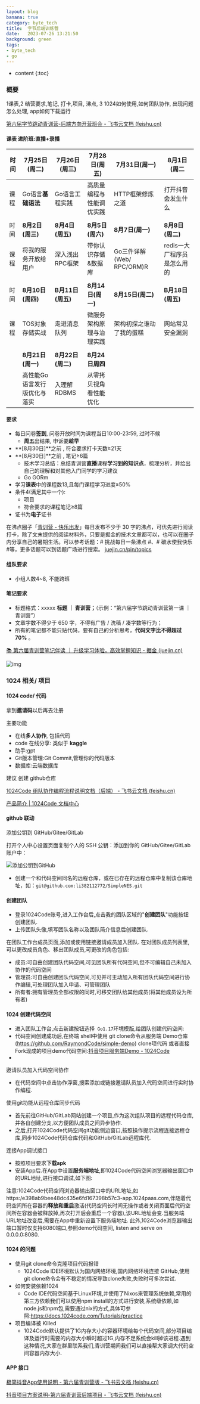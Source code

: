 ```yaml
---
layout: blog
banana: true
category: byte_tech
title:  字节后端训练营
date:   2023-07-26 13:21:50
background: green
tags:
- byte_tech
- go
---
```


* content
{:toc}


### 概要

1课表,2 结营要求,笔记, 打卡,项目, 沸点, 3 1024如何使用,如何团队协作, 出现问题怎么处理, app如何下载运行

[‬⁢﻿⁣⁤⁣﻿‍‍⁡⁣‌﻿⁤⁡﻿⁢‌‍‌⁡‬⁡‌⁢⁤﻿﻿‌‍⁢‌⁣⁣‍‍⁢‬第六届字节跳动青训营-后端方向开营班会 - 飞书云文档 (feishu.cn)](https://bytedance.feishu.cn/docx/KwNudUZqQoGL6sxDzFscelaHnGg)





#### 课表 进阶班:直播+录播

| 时间 | 7月25日(周二)                | 7月26日(周三)     | 7月28日(周五)            | 7月31日(周一)             | 8月1日(周二                 |
| ---- | ---------------------------- | ----------------- | ------------------------ | ------------------------- | --------------------------- |
| 课程 | Go语言**基础语法**           | Go语言工程实践    | 高质量编程与性能调优实践 | HTTP框架修炼之道          | 打开抖音会发生什么          |
|      |                              |                   |                          |                           |                             |
| 时间 | **8月2日(周三)**             | **8月4日(周五)**  | **8月5日(周六)**         | **8月7日(周一)**          | **8月8日(周二)**            |
| 课程 | 将我的服务开放给用户         | 深入浅出RPC框架   | 带你认识存储&数据库      | Go三件详解(Web/ RPC/ORM)R | redis一大厂程序员是怎么用的 |
|      |                              |                   |                          |                           |                             |
| 时间 | **8月10日(周四)**            | **B月11日(周五)** | **8月14日(周一)**        | **8月15日(周二)**         | **B月18日(周五)**           |
| 课程 | TOS对象存储实战              | 走进消息队列      | 微服务架构原理与治理实践 | 架构初探之谁动了我的蛋糕  | 网站常见安全漏洞            |
|      |                              |                   |                          |                           |                             |
|      | **8月21日(周一)**            | **8月22日(周二)** | **8月24日周四**          |                           |                             |
|      | 高性能Go语言发行版优化与落实 | 入理解RDBMS       | 从零拷贝视角看性能忧化   |                           |                             |



#### 要求

- 每日问卷**签到**, 问卷开放时间为课程当日10:00-23:59, 过时不候
    - **周五**出结果, 申诉要**趁早**
- **[8月30日]**之前 , 符合要求打卡天数≥21天
- **[8月30日]**之前 , 笔记≥6篇
    - 技术学习总结：总结青训营**直播**课程**学习到的知识点**，梳理分析，并给出自己的理解和对其他入门同学的学习建议
    - Go GORm
- 学习**课表**中的课程数13,且每门课程学习进度≥50%
- 条件4(满足其中一个):
    - 项目
    - 符合要求的课程笔记≥8篇
- 证书为**电子**证书



在沸点圈子「[青训营 - 快乐出发](https://juejin.cn/pin/club/7091610245012815879)」每日发布不少于 30 字的沸点，可优先进行阅读打卡，除了文末提供的阅读材料外，只要是掘金的技术文章都可以，也可以在圈子内分享自己的暑期生活。可以参考话题：# 挑战每日一条沸点 #、# 碳水使我快乐 #等，更多话题可以到话题广场进行搜索。 [juejin.cn/pin/topics](https://juejin.cn/pin/topics)



#### 组队要求

- 小组人数4~8, 不能跨班





#### 笔记要求

- 标题格式：xxxxx **标题 ｜ 青训营；**（示例：“第六届字节跳动青训营第一课 ｜ 青训营”）
- 文章字数不得少于 650 字，不得有广告 / 洗稿 / 凑字数等行为；
- 所有的笔记都不能只贴代码，要有自己的分析思考，**代码文字比不得超过 70%** 。

[📚 第六届青训营笔记伴读 ｜ 升级学习体验，高效掌握知识 - 掘金 (juejin.cn)](https://juejin.cn/post/7259210874446381115)

![img](https://p3-juejin.byteimg.com/tos-cn-i-k3u1fbpfcp/5c208a553193450caffda616c832fa58~tplv-k3u1fbpfcp-zoom-in-crop-mark:1512:0:0:0.awebp)

















### 1024 相关/ 项目

#### 1024 code/ 代码

拿到**邀请码**以后再去注册

主要功能

- 在线**多人协作**, 包括代码
- code 在线分享: 类似于 **kaggle**
- 助手:gpt
- Git版本管理:Git Commit,管理你的代码版本
- 数据库:云端数据库



建议 创建 github仓库

[‌‌‌⁢⁤﻿‍⁣‍‌‬‌‌﻿﻿﻿⁡⁣⁤‌⁡﻿⁣⁤‬⁣‬﻿﻿‍⁡⁢⁡⁣‬⁣⁡⁡⁤⁡‌1024Code 组队协作编程流程说明文档（后端） - 飞书云文档 (feishu.cn)](https://c1n2p7ijpkc.feishu.cn/docx/HyJfd9n2DojarxxaNsQcTs8hn3c)

[产品简介 | 1024Code 文档中心](https://docs.1024code.com/)





#### github 联动

添加公钥到 GitHub/Gitee/GitLab

打开个人中心设置页面复制个人的 SSH 公钥：添加到你的 GitHub/Gitee/GitLab 账户中：

![添加公钥到GitHub](https://1024code.com/images/git_remot_copysshkey.png)



- 创建一个和代码空间同名的远程仓库，或在已存在的远程仓库中复制该仓库地址，如：`git@github.com:li382112772/SimpleNES.git`





#### 创建团队

- 登录1024Code账号,进入工作台后,点击我的团队区域的"**创建团队**"功能按钮创建团队.
- 上传团队头像,填写团队名称以及团队简介信息后创建团队.

在团队工作台成员页面,添加或使用链接邀请成员加入团队.
在对团队成员列表里,可以更改成员角色、移出团队成员,可更改的角色包括:

- 成员:可自由创建团队代码空间,可见团队所有代码空间,但不可编辑自己未加入协作的代码空间
- 管理员:可自由创建团队代码空间,可见并可主动加入所有团队代码空间进行协作编辑,可处理团队加入申请、可管理团队
- 所有者:拥有管理员全部权限的同时,可移交团队给其他成员(将其他成员设为所有者)



#### 1024 创建代码空间

- 进入团队工作台,点击新建按钮选择` Go1.17`环境模版,给团队创建代码空间:
- 代码空间创建成功后,在终端 shell中使用 git clone命令从服务端 Demo仓库(https://github.com/RaymondCode/simple-demo) clone项代码 或者直接Fork现成的项目demo代码空间:[抖音项目服务端Demo - 1024Code](https://1024code.com/codecubes/n56lqqb)
- 

邀请队员加入代码空间协作

- 在代码空间中点击协作浮窗,搜索添加或链接邀请队员加入代码空间进行实时协作编程.

使用git功能从远程仓库同步代码

- 首先前往GitHub/GitLab网站创建一个项目,作为这次组队项目的远程代码仓库,并各自创建分支,以方便团队成员之间异步协作.
- 之后,打开1024Code代码空间git功能侧边窗口,按照操作提示流程连接远程仓库,同步1024Code代码仓库代码和GitHub/GitLab远程库代.

连接App调试接口

- 按照项目要求**下载apk**
- 安装App后.在App中设置**服务端地址**,即1024Code代码空间浏览器输出窗口中的URL地址,进行接口调试,如下图:

注意:1024Code代码空间浏览器输出窗口中的URL地址,如https:/e398ab9bee48dc435e6fd167398b57c3-app.1024paas.com,伴随着代码空间所在容器的**释放和重启**激活(代码空间长时间无操作或者关闭页面后代码空间所在容器会被释放掉,再次打开后会重启一个容器),该URL地址会变.当服务端URL地址改变后,需要在App中重新设置下服务端地址.
此外,1024Code浏览器输出端口暂时仅支持8080端口,参照demo代码空间, listen and serve on
0.0.0.0:8080.





#### 1024 的问题

- 使用git clone命令克隆项目代码报错
    - 1024Code IDE环境默认为国内网络环境,国内网络环境连接 GitHub,使用git clone命令会有不稳定的情况导致clone失败,失败时可多次尝试.
- 如何安装依赖1024
    - Code IDE代码空间基于Linux环境,并使用了Nixos来管理系统依赖,常用的第三方依赖我们可以使用npm install的方式进行安装,系统级依赖,如node.js和npm包,需要通过nix的方式,具体可参照:https://docs.1024code.com/Tutorials/practice
- 项目编译被 Killed
    - 1024Code默认提供了1G内存大小的容器环境给每个代码空间,部分项目编译及运行时需要的内存大小瞬时超过1G,内存不足系统会kill掉该进程.遇到这种情况,大家在群里联系我们,青训营期间我们可以直接帮大家调大代码空间容器内存大小.





####  APP 接口

[极简抖音App使用说明 - 第六届青训营版 - 飞书云文档 (feishu.cn)](https://bytedance.feishu.cn/docx/NMneddpKCoXZJLxHePUcTzGgnmf)

[‍‌‬‍‍⁢‌⁣⁤⁣‍⁡⁡‌‬‬⁢⁡‌‌‬⁢‬⁣‌‍⁣⁤‌‍⁣﻿﻿‍抖音项目方案说明-第六届青训营后端项目 - 飞书云文档 (feishu.cn)](https://bytedance.feishu.cn/docx/BhEgdmoI3ozdBJxly71cd30vnRc)











